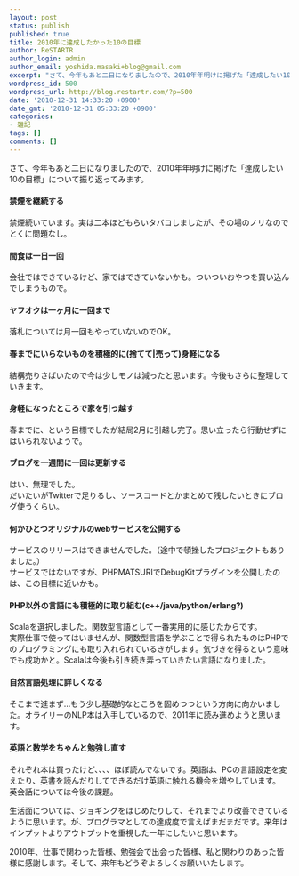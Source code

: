 ```yaml
---
layout: post
status: publish
published: true
title: 2010年に達成したかった10の目標
author: ReSTARTR
author_login: admin
author_email: yoshida.masaki+blog@gmail.com
excerpt: "さて、今年もあと二日になりましたので、2010年年明けに掲げた「達成したい10の目標」について振り返ってみます。\r\n\r\n"
wordpress_id: 500
wordpress_url: http://blog.restartr.com/?p=500
date: '2010-12-31 14:33:20 +0900'
date_gmt: '2010-12-31 05:33:20 +0900'
categories:
- 雑記
tags: []
comments: []
---
```

<p>さて、今年もあと二日になりましたので、2010年年明けに掲げた「達成したい10の目標」について振り返ってみます。</p>
<p><a id="more"></a><a id="more-500"></a></p>
<h4>禁煙を継続する</h4>
<p>禁煙続いています。実は二本ほどもらいタバコしましたが、その場のノリなのでとくに問題なし。</p>
<h4>間食は一日一回</h4>
<p>会社ではできているけど、家ではできていないかも。ついついおやつを買い込んでしまうもので。</p>
<h4>ヤフオクは一ヶ月に一回まで</h4>
<p>落札については月一回もやっていないのでOK。</p>
<h4>春までにいらないものを積極的に(捨てて|売って)身軽になる</h4>
<p>結構売りさばいたので今は少しモノは減ったと思います。今後もさらに整理していきます。</p>
<h4>身軽になったところで家を引っ越す</h4>
<p>春までに、という目標でしたが結局2月に引越し完了。思い立ったら行動せずにはいられないようで。</p>
<h4>ブログを一週間に一回は更新する</h4>
<p>はい、無理でした。<br />
だいたいがTwitterで足りるし、ソースコードとかまとめて残したいときにブログ使うくらい。</p>
<h4>何かひとつオリジナルのwebサービスを公開する</h4>
<p>サービスのリリースはできませんでした。（途中で頓挫したプロジェクトもありました。）<br />
サービスではないですが、PHPMATSURIでDebugKitプラグインを公開したのは、この目標に近いかも。</p>
<h4>PHP以外の言語にも積極的に取り組む(c++/java/python/erlang?)</h4>
<p>Scalaを選択しました。関数型言語として一番実用的に感じたからです。<br />
実際仕事で使ってはいませんが、関数型言語を学ぶことで得られたものはPHPでのプログラミングにも取り入れられているきがします。気づきを得るという意味でも成功かと。Scalaは今後も引き続き弄っていきたい言語になりました。</p>
<h4>自然言語処理に詳しくなる</h4>
<p>そこまで進まず…もう少し基礎的なところを固めつつという方向に向かいました。オライリーのNLP本は入手しているので、2011年に読み進めようと思います。</p>
<h4>英語と数学をちゃんと勉強し直す</h4>
<p>それぞれ本は買ったけど、、、、ほぼ読んでないです。英語は、PCの言語設定を変えたり、英書を読んだりしてできるだけ英語に触れる機会を増やしています。<br />
英会話については今後の課題。</p>
<p>生活面については、ジョギングをはじめたりして、それまでより改善できているように思います。が、プログラマとしての達成度で言えばまだまだです。来年はインプットよりアウトプットを重視した一年にしたいと思います。</p>
<p>2010年、仕事で関わった皆様、勉強会で出会った皆様、私と関わりのあった皆様に感謝します。そして、来年もどうぞよろしくお願いいたします。</p>
